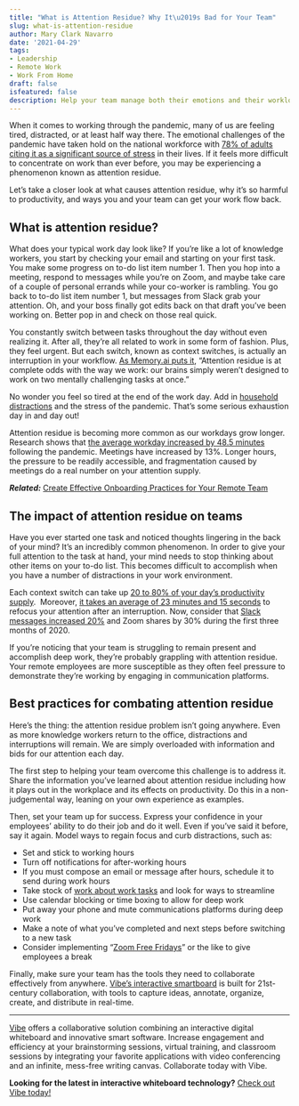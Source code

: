 ```yaml
---
title: "What is Attention Residue? Why It\u2019s Bad for Your Team"
slug: what-is-attention-residue
author: Mary Clark Navarro
date: '2021-04-29'
tags:
- Leadership
- Remote Work
- Work From Home
draft: false
isfeatured: false
description: Help your team manage both their emotions and their workload by understanding the effects of attention residue.
---
```


When it comes to working through the pandemic, many of us are feeling tired, distracted, or at least half way there. The emotional challenges of the pandemic have taken hold on the national workforce with [78% of adults citing it as a significant source of stress](https://www.apa.org/news/press/releases/stress/2020/report-october) in their lives. If it feels more difficult to concentrate on work than ever before, you may be experiencing a phenomenon known as attention residue.

Let’s take a closer look at what causes attention residue, why it’s so harmful to productivity, and ways you and your team can get your work flow back.

## What is attention residue?

What does your typical work day look like? If you’re like a lot of knowledge workers, you start by checking your email and starting on your first task. You make some progress on to-do list item number 1. Then you hop into a meeting, respond to messages while you’re on Zoom, and maybe take care of a couple of personal errands while your co-worker is rambling. You go back to to-do list item number 1, but messages from Slack grab your attention. Oh, and your boss finally got edits back on that draft you’ve been working on. Better pop in and check on those real quick.

You constantly switch between tasks throughout the day without even realizing it. After all, they’re all related to work in some form of fashion. Plus, they feel urgent. But each switch, known as context switches, is actually an interruption in your workflow. [As Memory.ai puts it](https://memory.ai/timely-blog/attention-residue), “Attention residue is at complete odds with the way we work: our brains simply weren’t designed to work on two mentally challenging tasks at once.”

No wonder you feel so tired at the end of the work day. Add in [household distractions](https://vibe.us/blog/challenges-of-working-from-home-and-how-to-overcome-them/) and the stress of the pandemic. That’s some serious exhaustion day in and day out! 

Attention residue is becoming more common as our workdays grow longer. Research shows that [the average workday increased by 48.5 minutes](https://www.washingtonpost.com/business/2020/08/04/remote-work-longer-days/) following the pandemic. Meetings have increased by 13%. Longer hours, the pressure to be readily accessible, and fragmentation caused by meetings do a real number on your attention supply.

***Related:*** [Create Effective Onboarding Practices for Your Remote Team](https://vibe.us/blog/create-effective-onboarding-practices-for-your-remote-team/)

## The impact of attention residue on teams

Have you ever started one task and noticed thoughts lingering in the back of your mind? It’s an incredibly common phenomenon. In order to give your full attention to the task at hand, your mind needs to stop thinking about other items on your to-do list. This becomes difficult to accomplish when you have a number of distractions in your work environment.

Each context switch can take up [20 to 80% of your day’s productivity supply](https://blog.rescuetime.com/context-switching/).  Moreover, [it takes an average of 23 minutes and 15 seconds](https://www.themuse.com/advice/this-is-nuts-it-takes-nearly-30-minutes-to-refocus-after-you-get-distracted) to refocus your attention after an interruption. Now, consider that [Slack messages increased 20%](https://siliconangle.com/2020/03/26/slack-rockets-past-billion-usage-minutes-per-day-adding-9000-new-customers/) and Zoom shares by 30% during the first three months of 2020.

If you’re noticing that your team is struggling to remain present and accomplish deep work, they’re probably grappling with attention residue. Your remote employees are more susceptible as they often feel pressure to demonstrate they’re working by engaging in communication platforms.

## Best practices for combating attention residue

Here’s the thing: the attention residue problem isn’t going anywhere. Even as more knowledge workers return to the office, distractions and interruptions will remain. We are simply overloaded with information and bids for our attention each day.

The first step to helping your team overcome this challenge is to address it. Share the information you’ve learned about attention residue including how it plays out in the workplace and its effects on productivity. Do this in a non-judgemental way, leaning on your own experience as examples.

Then, set your team up for success. Express your confidence in your employees’ ability to do their job and do it well. Even if you’ve said it before, say it again. Model ways to regain focus and curb distractions, such as:

- Set and stick to working hours
- Turn off notifications for after-working hours
- If you must compose an email or message after hours, schedule it to send during work hours
- Take stock of [work about work tasks](https://vibe.us/blog/the-biggest-threat-to-productivity-is-work-about-work-heres-how-to-fix-it/) and look for ways to streamline
- Use calendar blocking or time boxing to allow for deep work
- Put away your phone and mute communications platforms during deep work
- Make a note of what you’ve completed and next steps before switching to a new task
- Consider implementing “[Zoom Free Fridays](https://www.nytimes.com/2021/03/24/business/citi-zoom-free-fridays.html)” or the like to give employees a break

Finally, make sure your team has the tools they need to collaborate effectively from anywhere. [Vibe’s interactive smartboard](https://vibe.us/lp/scenario-remote/) is built for 21st-century collaboration, with tools to capture ideas, annotate, organize, create, and distribute in real-time.



---

[Vibe](https://vibe.us/) offers a collaborative solution combining an interactive digital whiteboard and innovative smart software. Increase engagement and efficiency at your brainstorming sessions, virtual training, and classroom sessions by integrating your favorite applications with video conferencing and an infinite, mess-free writing canvas. Collaborate today with Vibe.

**Looking for the latest in interactive whiteboard technology?** [Check out Vibe today!](https://vibe.us/order/)
